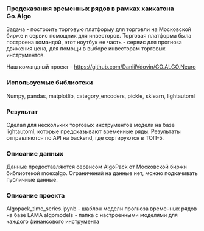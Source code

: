 ### Предсказания временных рядов в рамках хаккатона Go.Algo
Задача - построить торговую платформу для торговли на Московской бирже и сервис помощник для инвесторов. Торговая платформа была построена командой, этот ноутбук ее часть - сервис для прогноза движения цена, для помощи в выборе инвесторам торговых инструментов.

Наш командный проект - https://github.com/DaniilVdovin/GO.ALGO.Neuro

### Используемые библиотеки
Numpy, pandas, matplotlib, category_encoders, pickle, sklearn, lightautoml

### Результат
Сделал для нескольких торговых инструментов модели на базе lightautoml, которые предсказывают временные ряды. Результаты отправляются по API на backend, где сортируются в ТОП-5.

### Описание данных
Данные предоставляются сервисом AlgoPack от Московской биржи библиотекой moexalgo. Ограничений на данные нет, можно подкачивать публичные данные.

### Описание проекта
Algopack_time_series.ipynb - шаблон модели прогноза временных рядов на базе LAMA
algomodels - папка с настроенными моделями для каждого финансового инструмента
